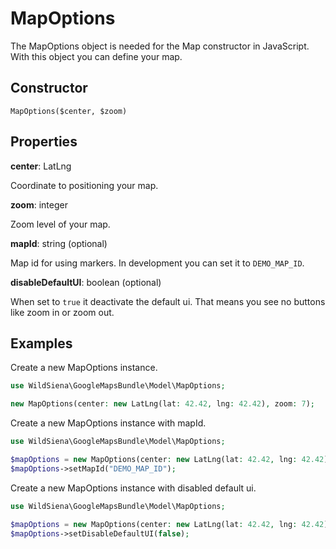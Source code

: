 MapOptions
==========

The MapOptions object is needed for the Map constructor in JavaScript.
With this object you can define your map.

Constructor
-----------

```MapOptions($center, $zoom)```

Properties
----------

**center**: LatLng

Coordinate to positioning your map.

**zoom**: integer

Zoom level of your map.

**mapId**: string (optional)

Map id for using markers. In development you can set it to ``DEMO_MAP_ID``.

**disableDefaultUI**: boolean (optional)

When set to ``true`` it deactivate the default ui.
That means you see no buttons like zoom in or zoom out.

Examples
--------

Create a new MapOptions instance.
```php
use WildSiena\GoogleMapsBundle\Model\MapOptions;

new MapOptions(center: new LatLng(lat: 42.42, lng: 42.42), zoom: 7);
```

Create a new MapOptions instance with mapId.
```php
use WildSiena\GoogleMapsBundle\Model\MapOptions;

$mapOptions = new MapOptions(center: new LatLng(lat: 42.42, lng: 42.42), zoom: 7);
$mapOptions->setMapId("DEMO_MAP_ID");
```

Create a new MapOptions instance with disabled default ui.
```php
use WildSiena\GoogleMapsBundle\Model\MapOptions;

$mapOptions = new MapOptions(center: new LatLng(lat: 42.42, lng: 42.42), zoom: 7);
$mapOptions->setDisableDefaultUI(false);
```